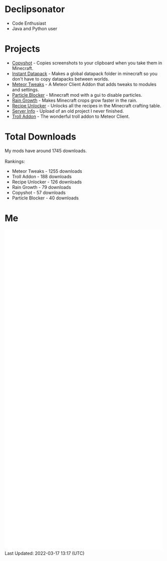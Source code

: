 # Declipsonator
- Code Enthusiast
- Java and Python user
# Projects
- [Copyshot](https://github.com/Declipsonator/Copyshot) - Copies screenshots to your clipboard when you take them in Minecraft.
- [Instant Datapack](https://github.com/Declipsonator/Instant-Datapack) - Makes a global datapack folder in minecraft so you don't have to copy datapacks between worlds.
- [Meteor Tweaks](https://github.com/Declipsonator/Meteor-Tweaks) - A Meteor Client Addon that adds tweaks to modules and settings.
- [Particle Blocker](https://github.com/Declipsonator/Particle-Blocker) - Minecraft mod with a gui to disable particles.
- [Rain Growth](https://github.com/Declipsonator/Rain-Growth) - Makes Minecraft crops grow faster in the rain.
- [Recipe Unlocker](https://github.com/Declipsonator/Recipe-Unlocker) - Unlocks all the recipes in the Minecraft crafting table.
- [Server Info](https://github.com/Declipsonator/Server-Info) - Upload of an old project I never finished.
- [Troll Addon](https://github.com/Declipsonator/Troll-Addon) - The wonderful troll addon to Meteor Client.


# Total Downloads
My mods have around 1745 downloads. \
\
Rankings:
- Meteor Tweaks - 1255 downloads  
- Troll Addon - 188 downloads  
- Recipe Unlocker - 126 downloads  
- Rain Growth - 79 downloads  
- Copyshot - 57 downloads  
- Particle Blocker - 40 downloads  


# Me
<img align="center" src="/github-metrics.svg" alt="Metrics">
Last Updated: 2022-03-17 13:17 (UTC)
